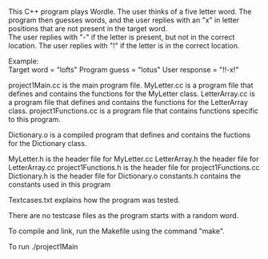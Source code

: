 This C++ program plays Wordle.  The user thinks of a five letter word.  The program then guesses
words, and the user replies with an "x" in letter positions that are not present in the target word.  
The user replies with "-" if the letter is present, but not in the correct location.  The user replies 
with "!" if the letter is in the correct location.

Example:  
Target word = "lofts"
Program guess = "lotus"
User response = "!!-x!"


project1Main.cc is the main program file.
MyLetter.cc is a program file that defines and contains the functions for the MyLetter class.
LetterArray.cc is a program file that defines and contains the functions for the LetterArray class.
project1Functions.cc is a program file that contains functions specific to this program.

Dictionary.o is a compiled program that defines and contains the fuctions for the Dictionary class.

MyLetter.h is the header file for MyLetter.cc
LetterArray.h the header file for LetterArray.cc
project1Functions.h is the header file for project1Functions.cc
Dictionary.h is the header file for Dictionary.o
constants.h contains the constants used in this program

Textcases.txt explains how the program was tested.

There are no testcase files as the program starts with a random word.

To compile and link, run the Makefile using the command "make".

To run
   ./project1Main
   
